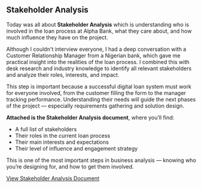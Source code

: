 ##  Stakeholder Analysis

Today was all about **Stakeholder Analysis** which is understanding who is involved in the loan process at Alpha Bank, what they care about, and how much influence they have on the project.

Although I couldn't interview everyone, I had a deep conversation with a Customer Relationship Manager from a Nigerian bank, which gave me practical insight into the realities of the loan process. I combined this with desk research and industry knowledge to identify all relevant stakeholders and analyze their roles, interests, and impact.

This step is important because a successful digital loan system must work for everyone involved, from the customer filling the form to the manager tracking performance. Understanding their needs will guide the next phases of the project — especially requirements gathering and solution design.

**Attached is the Stakeholder Analysis document**, where you’ll find:
- A full list of stakeholders
- Their roles in the current loan process
- Their main interests and expectations
- Their level of influence and engagement strategy

This is one of the most important steps in business analysis — knowing who you’re designing for, and how to get them involved.

[View Stakeholder Analysis Document](./AlphaBank_Stakeholder_Analysis.pdf)
